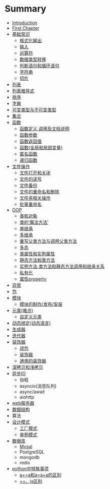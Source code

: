 # Summary

* [Introduction](README.md)
* [First Chapter](chapter1.md)
* [基础常识](chang-shi.md)
  * [格式化输出](chang-shi/ge-shi-hua-shu-chu.md)
  * [输入](chang-shi/shu-ru.md)
  * [运算符](chang-shi/yun-suan-fu.md)
  * [数据类型转换](chang-shi/shu-ju-lei-xing-zhuan-huan.md)
  * [判断语句和循环语句](chang-shi/pan-duan-yu-ju-he-xun-huan-yu-ju.md)
  * [字符串](chang-shi/zi-fu-chuan.md)
  * [切片](chang-shi/qie-pian.md)
* [列表](lie-biao.md)
* [列表推导式](lie-biao-tui-dao-shi.md)
* [排序](pai-xu.md)
* [字典](zi-dian.md)
* [可变类型与不可变类型](ke-bian-lei-xing-yu-bu-ke-bian-lei-xing.md)
* [集合](ji-he.md)
* [函数](han-shu.md)
  * [函数定义,调用及文档说明](han-shu/han-shu-ding-yi-he-diao-yong.md)
  * [函数参数](han-shu/han-shu-can-shu.md)
  * [函数返回值](han-shu/han-shu-fan-hui-zhi.md)
  * [函数\(全局和局部变量\)](han-shu/han-657028-quan-ju-he-ju-bu-bian-91cf29.md)
  * [匿名函数](han-shu/ni-ming-han-shu.md)
  * [递归函数](han-shu/di-gui-han-shu.md)
* [文件操作](wen-jian-cao-zuo.md)
  * [文件打开和关闭](wen-jian-cao-zuo/wen-jian-da-kai-he-guan-bi.md)
  * [文件的读写](wen-jian-cao-zuo/wen-jian-de-du-xie.md)
  * [文件备份](wen-jian-cao-zuo/wen-jian-bei-fen.md)
  * [文件的重命名和删除](wen-jian-cao-zuo/wen-jian-de-zhong-ming-ming-he-shan-chu.md)
  * [文件夹相关操作](wen-jian-cao-zuo/wen-jian-jia-xiang-guan-cao-zuo.md)
  * [批量重命名](wen-jian-cao-zuo/pi-liang-xiu-gai-wen-jian-ming.md)
* [OOP](oop.md)
  * [类和对象](oop/ding-yi-lei.md)
  * [类的‘魔法方法’](oop/lei-de-2018-mo-fa-fang-fa-2019.md)
  * [单继承](oop/dan-ji-cheng.md)
  * [多继承](oop/duo-ji-cheng.md)
  * [重写父类方法与调用父类方法](oop/zhong-xie-fu-lei-fang-fa-yu-diao-yong-fu-lei-fang-fa.md)
  * [多态](oop/duo-tai.md)
  * [类属性和实例属性](oop/lei-shu-xing-he-shi-li-shu-xing.md)
  * [静态方法和类方法](oop/jing-tai-fang-fa-he-lei-fang-fa.md)
  * [实例方法,类方法和静态方法调用和继承关系](oop/shi-li-fang-6cd52c-lei-fang-fa-he-jing-tai-fang-fa-diao-yong-guan-xi.md)
  * [私有化](oop/si-you-hua.md)
  * [属性property](oop/shu-xing-property.md)
* [异常](yi-chang.md)
* [包](bao.md)
* [模块](mo-kuai.md)
  * [模块的制作/发布/安装](mo-kuai/mo-kuai-de-zhi-4f5c-fa-5e03-an-zhuang.md)
* [元类\(难点\)](yuan-lei.md)
  * [自定义元类](yuan-lei/zi-ding-yi-yuan-lei.md)
* [动态绑定\(动态语言\)](dong-tai-bang-5b9a28-dong-tai-602729.md)
* [生成器](sheng-cheng-qi.md)
* [迭代器](die-dai-qi.md)
* [装饰器](zhuang-shi-qi.md)
  * [闭包](zhuang-shi-qi/bi-bao.md)
  * [装饰器](zhuang-shi-qi/han-can-shu-de-zhuang-shi-qi.md)
  * [通用的装饰器](zhuang-shi-qi/tong-yong-de-zhuang-shi-qi.md)
* [深拷贝和浅拷贝](shen-kao-bei-he-qian-kao-bei.md)
* [异步IO](yi-bu-io.md)
  * 协程
  * asyncio\(消息队列\)
  * async/await
  * aiohttp
* [web服务器](webfu-wu-qi.md)
* [数据结构](shu-ju-jie-gou.md)
* 算法
* [设计模式](she-ji-mo-shi.md)
  * [工厂模式](she-ji-mo-shi/gong-chang-mo-shi.md)
  * [单例模式](she-ji-mo-shi/dan-li-mo-shi.md)
* [数据库](shu-ju-ku.md)
  * [Mysql](shu-ju-ku/mysql.md)
  * PostgreSQL
  * mongodb
  * redis
* [python中特殊事项](pythonzhong-te-shu-shi-xiang.md)
  * [a+=a和a=a+a的区别](pythonzhong-te-shu-shi-xiang/a+ahe-a-a-+-a-de-qu-bie.md)
  * [==、is区别](pythonzhong-te-shu-shi-xiang/isqu-bie.md)

